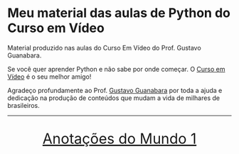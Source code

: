 # Meu material das aulas de Python do Curso em Vídeo
 Material produzido nas aulas do Curso Em Vídeo do Prof. Gustavo Guanabara.

 Se você quer aprender Python e não sabe por onde começar. O [Curso em Vídeo](wwww.cursoemvideo.com.br) é o seu melhor amigo!

Agradeço profundamente ao Prof. [Gustavo Guanabara](https://twitter.com/guanabara) por toda a ajuda e dedicação na produção de conteúdos que mudam a vida de milhares de brasileiros. 

---

<font size='6' align='center'>

[Anotações do Mundo 1](https://github.com/brunoruas2/curso_python/blob/main/aulas/Mundo%201%20-%20Anota%C3%A7%C3%B5es.md)

</font>